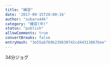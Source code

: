 ```yaml
---
title: "練習"
date: '2017-09-15T20:00:16'
author: "subaru44k"
category: "練習(中)"
status: "publish"
allowComments: true
convertBreaks: false
entryHash: "3e55ab769b239630742cd44313067bee"
---
```

34分ジョグ
